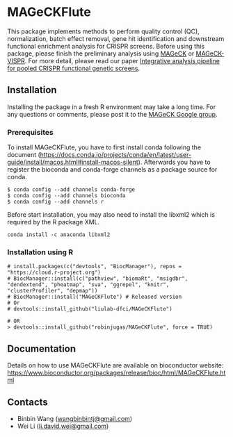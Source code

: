 # MAGeCKFlute 

This package implements methods to perform quality control (QC), normalization, batch effect removal, gene hit identification and downstream functional enrichment analysis for CRISPR screens. Before using this package, please finish the preliminary analysis using [MAGeCK](https://sourceforge.net/p/mageck/wiki/Home/) or [MAGeCK-VISPR](https://bitbucket.org/liulab/mageck-vispr/src/master/). For more detail, please read our paper [Integrative analysis pipeline for pooled CRISPR functional genetic screens](https://www.nature.com/articles/s41596-018-0113-7).


## Installation
Installing the package in a fresh R environment may take a long time. For any questions or comments, please post it to the [MAGeCK Google group](https://groups.google.com/d/forum/mageck).


### Prerequisites
To install MAGeCKFlute, you have to first install conda following the document (https://docs.conda.io/projects/conda/en/latest/user-guide/install/macos.html#install-macos-silent). Afterwards you have to register the bioconda and conda-forge channels as a package source for conda.

~~~
$ conda config --add channels conda-forge
$ conda config --add channels bioconda
$ conda config --add channels r
~~~

Before start installation, you may also need to install the libxml2 which is required by the R package XML.
~~~
conda install -c anaconda libxml2
~~~

### Installation using R
~~~
# install.packages(c("devtools", "BiocManager"), repos = "https://cloud.r-project.org")
# BiocManager::install(c("pathview", "biomaRt", "msigdbr", "dendextend", "pheatmap", "sva", "ggrepel", "knitr", "clusterProfiler", "depmap"))
# BiocManager::install("MAGeCKFlute") # Released version
# Or
# devtools::install_github("liulab-dfci/MAGeCKFlute")

# OR
> devtools::install_github("robinjugas/MAGeCKFlute", force = TRUE)
~~~

## Documentation
Details on how to use MAGeCKFlute are available on bioconductor website: https://www.bioconductor.org/packages/release/bioc/html/MAGeCKFlute.html


## Contacts

* Binbin Wang (wangbinbintj@gmail.com)
* Wei Li (li.david.wei@gmail.com)
